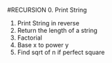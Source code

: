 #RECURSION
0. Print String
1. Print String in reverse
2. Return the length of a string
3. Factorial
4. Base x to power y
5. Find sqrt of n if perfect square
